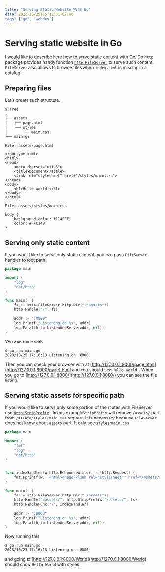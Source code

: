 ```yaml
---
title: "Serving Static Website With Go"
date: 2023-10-25T15:12:31+02:00
tags: ["go", "webdev"]
---
```


# Serving static website in Go

I would like to describe here how to serve static content with Go. Go `http` package provides handy function [`http.FileServer`](https://pkg.go.dev/net/http#FileServer) to serve such content. `FileServer` also allows to browse files when `index.html` is missing in a catalog.
## Preparing files
Let’s create such structure. 

```bash
$ tree
.
├── assets
│   ├── page.html
│   └── styles
│       └── main.css
└── main.go
```

```
File: assets/page.html

<!doctype html>
<html>
<head>
    <meta charset="utf-8">
    <title>Document</title>
    <link rel="stylesheet" href="/styles/main.css">
</head>
<body>
    <h1>Hello world!</h1>
</body>
</html>
```

```
File: assets/styles/main.css

body {
    background-color: #114FFF;
    color: #FFC14B;
}
```

## Serving only static content 
If you would like to serve only static content, you can pass `FileServer` handler to root path. 

```go
package main

import (
	"log"
	"net/http"
)

func main() {
	fs := http.FileServer(http.Dir("./assets"))
	http.Handle("/", fs)

	addr := ":8000"
	log.Printf("Listening on %s", addr)
	log.Fatal(http.ListenAndServe(addr, nil))
}
```

You can run it with
```
$ go run main.go
2023/10/25 17:16:13 Listening on :8000
```
Then you can check your browser with at [http://127.0.0.1:8000/page.html](http://127.0.0.1:8000/page).html and you should see `Hello world!`. When you go to [http://127.0.0.1:8000/](http://127.0.0.1:8000/) you can see the file listing. 
## Serving static assets for specific path
If you would like to serve only some portion of the routes with FileServer use [`http.StripPrefix`](https://pkg.go.dev/net/http#StripPrefix) . In this example`StripPrefix` will remove `/assets/` part from `/assets/styles/main.css` request. It is necessary because `FileServer` does not know about `assets` part. It only see `styles/main.css`

```go
package main

import (
	"fmt"
	"log"
	"net/http"
)


func indexHandler(w http.ResponseWriter, r *http.Request) {
	fmt.Fprintf(w, `<html><head><link rel="stylesheet"" href="/assets/styles/main.css"></head><body>Hello %s</body></html>`, r.URL.Path[1:])
}

func main() {
	fs := http.FileServer(http.Dir("./assets"))
	http.Handle("/assets/", http.StripPrefix("/assets/", fs))
	http.HandleFunc("/", indexHandler)

	addr := ":8000"
	log.Printf("Listening on %s", addr)
	log.Fatal(http.ListenAndServe(addr, nil))
}
```

Now running this 
```
$ go run main.go
2023/10/25 17:16:13 Listening on :8000
```
and going to [http://127.0.0.1:8000/World](http://127.0.0.1:8000/World) should show `Hello World` with styles. 
